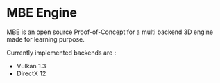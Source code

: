 # MBE Engine


MBE is an open source Proof-of-Concept for a multi backend 3D engine made for learning purpose.

Currently implemented backends are :
- Vulkan 1.3
- DirectX 12